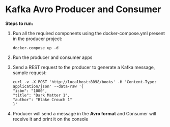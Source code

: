 # Kafka Avro Producer and Consumer

**Steps to run:**

1. Run all the required components using the docker-compose.yml present in the producer project:

    `docker-compose up -d`

2. Run the producer and consumer apps

3. Send a REST request to the producer to generate a Kafka message, sample request:

    ```shell
    curl -v -X POST 'http://localhost:8098/books' -H 'Content-Type: application/json' --data-raw '{
    "isbn": "1000",
    "title": "Dark Matter 1",
    "author": "Blake Crouch 1"
    }'
    ```

4. Producer will send a message in the **Avro format** and Consumer will receive it and print it on the console
